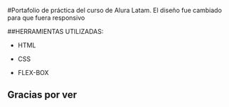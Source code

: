 #Portafolio de práctica del curso de Alura Latam. El diseño fue cambiado para que fuera responsivo

##HERRAMIENTAS UTILIZADAS:

* HTML

* CSS

* FLEX-BOX

## Gracias por ver
